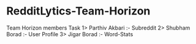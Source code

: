 # RedditLytics-Team-Horizon

Team Horizon members Task
1> Parthiv Akbari :-
    Subreddit
2> Shubham Borad :-
    User Profile
3> Jigar Borad :-
    Word-Stats
